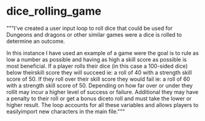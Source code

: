 # dice_rolling_game
"""I've created a user input loop to roll dice that could be used for Dungeons and dragons or other similar games 
were a dice is rolled to determine an outcome.

In this instance I have used an example of a game were the goal is to rule as low a number as possible and having as high a skill score as possible is most beneficial. If a player rolls their dice (in this case a 100-sided dice) below theirskill score they will succeed ie: a roll of 40 with a strength skill score of 50. If they roll over their skill score they would fail ie: a roll of 60 with a strength skill score of 50. Depending on how far over or under they rollit may incur a higher level of success  or failure. Additional they may have a penalty to their roll or get a bonus diceto roll and must take the lower or higher result. The loop accounts for all these variables and allows players to easilyimport new characters in the main file."""
